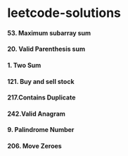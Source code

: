 # leetcode-solutions

#### 53. Maximum subarray sum
#### 20. Valid Parenthesis sum
#### 1. Two Sum
#### 121. Buy and sell stock
#### 217.Contains Duplicate
#### 242.Valid Anagram
#### 9. Palindrome Number
#### 206. Move Zeroes
